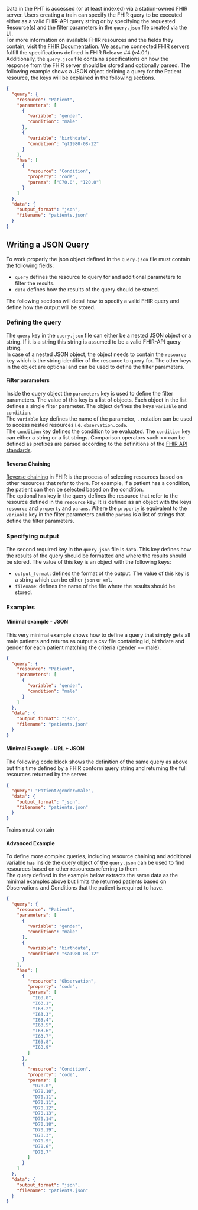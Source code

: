 Data in the PHT is accessed (or at least indexed) via a station-owned FHIR server. Users creating a train can specify the
FHIR query to be executed either as a valid FHIR-API query string or by specifying the requested Resource(s) and the
filter parameters in the `query.json` file created via the UI.  
For more information on available FHIR resources and the fields they contain, visit the
[FHIR Documentation](https://www.hl7.org/fhir/resourcelist.html). We assume connected FHIR servers fulfill the
specifications defined in FHIR Release #4 (v4.0.1).  
Additionally, the `query.json` file contains specifications on how the response from the FHIR server should be stored
and optionally parsed. The following example shows a JSON object defining a query for the Patient resource, the keys
will be explained in the following sections.  

````json
{
  "query": {
    "resource": "Patient",
    "parameters": [
      {
        "variable": "gender",
        "condition": "male"
      },
      {
        "variable": "birthdate",
        "condition": "gt1980-08-12"
      }
    ],
    "has": [
      {
        "resource": "Condition",
        "property": "code",
        "params": ["E70.0", "I20.0"]
      }
    ]
  },
  "data": {
    "output_format": "json",
    "filename": "patients.json"
  }
}
````

## Writing a JSON Query

To work properly the json object defined in the `query.json` file must contain the following fields:

- `query` defines the resource to query for and additional parameters to filter the results.
- `data` defines how the results of the query should be stored.

The following sections will detail how to specify a valid FHIR query and define how the output will be stored.

### Defining the query

The `query` key in the `query.json` file can either be a nested JSON object or a string. If it is a string this string
is assumed to be a valid FHIR-API query string.  
In case of a nested JSON object, the object needs to contain the `resource`
key which is the string identifier of the resource to query for. The other keys in the object are optional and can be
used to define the filter parameters.

#### Filter parameters
Inside the query object the `parameters` key is used to define the filter parameters. The value of this key is a
list of objects. Each object in the list defines a single filter parameter. The object defines the keys `variable` and
`condition`.   
The `variable` key defines the name of the parameter, `.` notation can be used to access nested resources i.e.
`observation.code`.  
The `condition` key defines the condition to be evaluated. The `condition` key can either a string or a list strings.
Comparison operators such <= can be defined as prefixes are parsed according to the definitions of the 
[FHIR API standards](https://www.hl7.org/fhir/search.html#prefix).

#### Reverse Chaining
[Reverse chaining](https://www.hl7.org/fhir/search.html#has) in FHIR is the process of selecting resources based on other
resources that refer to them. For example, if a patient has a condition, the patient can then be selected based on the
condition.  
The optional `has` key in the query defines the resource that refer to the resource defined in the `resource` key. 
It is defined as an object with the keys `resource` and `property` and `params`. Where the `property` is equivalent to
the `variable` key in the filter parameters and the `params` is a list of strings that define the filter parameters.



### Specifying output
The second required key in the `query.json` file is `data`. This key defines how the results of the query should be 
formatted and where the results should be stored. The value of this key is an object with the following keys:

- `output_format`: defines the format of the output. The value of this key is a string which can be either `json` or `xml`.
- `filename`: defines the name of the file where the results should be stored.


### Examples

#### Minimal example - JSON

This very minimal example shows how to define a query that simply gets all male patients and returns as output a csv
file containing id, birthdate and gender for each patient matching the criteria (gender == male).

```json
{
  "query": {
    "resource": "Patient",
    "parameters": [
      {
        "variable": "gender",
        "condition": "male"
      }
    ]
  },
  "data": {
    "output_format": "json",
    "filename": "patients.json"
  }
}
```

#### Minimal Example - URL + JSON

The following code block shows the definition of the same query as above but this time defined by a FHIR conform query
string and returning the full resources returned by the server.

```json
{
  "query": "Patient?gender=male",
  "data": {
    "output_format": "json",
    "filename": "patients.json"
  }
}
```

Trains must contain

#### Advanced Example

To define more complex queries, including resource chaining and additional variable `has` inside the query object of
the `query.json` can be used to find resources based on other resources referring to them.  
The query defined in the example below extracts the same data as the minimal examples above but limits the returned
patients based on Observations and Conditions that the patient is required to have.

```json
{
  "query": {
    "resource": "Patient",
    "parameters": [
      {
        "variable": "gender",
        "condition": "male"
      },
      {
        "variable": "birthdate",
        "condition": "sa1980-08-12"
      }
    ],
    "has": [
      {
        "resource": "Observation",
        "property": "code",
        "params": [
          "I63.0",
          "I63.1",
          "I63.2",
          "I63.3",
          "I63.4",
          "I63.5",
          "I63.6",
          "I63.7",
          "I63.8",
          "I63.9"
        ]
      },
      {
        "resource": "Condition",
        "property": "code",
        "params": [
          "D70.0",
          "D70.10",
          "D70.11",
          "D70.11",
          "D70.12",
          "D70.13",
          "D70.14",
          "D70.18",
          "D70.19",
          "D70.3",
          "D70.5",
          "D70.6",
          "D70.7"
        ]
      }
    ]
  },
  "data": {
    "output_format": "json",
    "filename": "patients.json"
  }
}
```